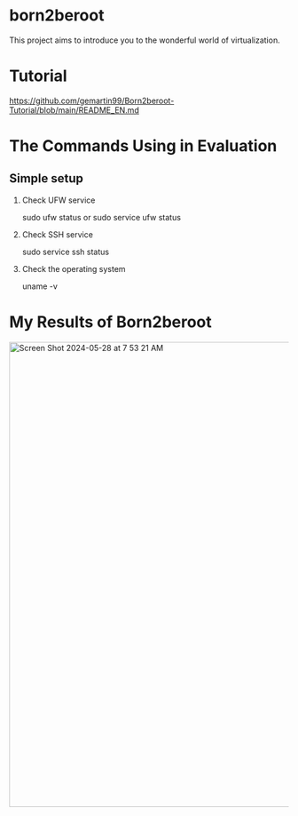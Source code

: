 # born2beroot

This project aims to introduce you to the wonderful world of virtualization.


# Tutorial

https://github.com/gemartin99/Born2beroot-Tutorial/blob/main/README_EN.md

# The Commands Using in Evaluation
## Simple setup
1. Check UFW service
   
   sudo ufw status     or    sudo service ufw status
2. Check SSH service
   
   sudo service ssh status
3. Check the operating system
   
   uname -v
   

# My Results of Born2beroot
<img width="837" alt="Screen Shot 2024-05-28 at 7 53 21 AM" src="https://github.com/Sherry5Wu/born2beroot/assets/132613292/2d6a2f05-ad62-4c26-b89c-d8dc235c65ac">
